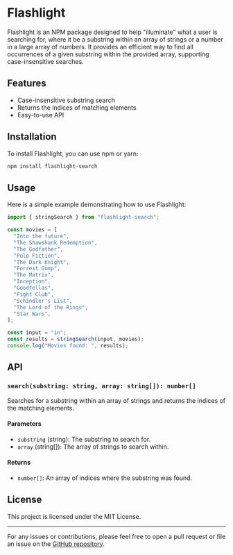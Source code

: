 # Flashlight

Flashlight is an NPM package designed to help "illuminate" what a user is searching for, where it be a substring within an array of strings or a number in a large array of numbers. It provides an efficient way to find all occurrences of a given substring within the provided array, supporting case-insensitive searches.

## Features

- Case-insensitive substring search
- Returns the indices of matching elements
- Easy-to-use API

## Installation

To install Flashlight, you can use npm or yarn:

```sh
npm install flashlight-search
```

## Usage

Here is a simple example demonstrating how to use Flashlight:

```typescript
import { stringSearch } from "flashlight-search";

const movies = [
  "Into the future",
  "The Shawshank Redemption",
  "The Godfather",
  "Pulp Fiction",
  "The Dark Knight",
  "Forrest Gump",
  "The Matrix",
  "Inception",
  "Goodfellas",
  "Fight Club",
  "Schindler's List",
  "The Lord of the Rings",
  "Star Wars",
];

const input = "in";
const results = stringSearch(input, movies);
console.log("Movies found: ", results);
```

## API

### `search(substring: string, array: string[]): number[]`

Searches for a substring within an array of strings and returns the indices of the matching elements.

#### Parameters

- `substring` (string): The substring to search for.
- `array` (string[]): The array of strings to search within.

#### Returns

- `number[]`: An array of indices where the substring was found.

## License

This project is licensed under the MIT License.

---

For any issues or contributions, please feel free to open a pull request or file an issue on the [GitHub repository](https://github.com/DaviesOwonibi/flashlight).
